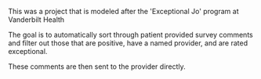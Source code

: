 This was a project that is modeled after the 'Exceptional Jo' program at Vanderbilt Health

The goal is to automatically sort through patient provided survey comments and filter out those that are positive, have a named provider, and are rated exceptional.  

These comments are then sent to the provider directly.
